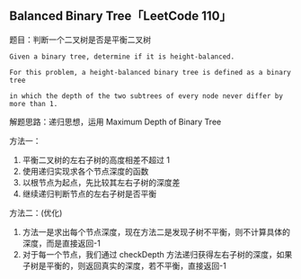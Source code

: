 ## Balanced Binary Tree「LeetCode 110」

题目：判断一个二叉树是否是平衡二叉树

```
Given a binary tree, determine if it is height-balanced.

For this problem, a height-balanced binary tree is defined as a binary tree 

in which the depth of the two subtrees of every node never differ by more than 1.
```

解题思路：递归思想，运用 Maximum Depth of Binary Tree

方法一：

1. 平衡二叉树的左右子树的高度相差不超过 1
2. 使用递归实现求各个节点深度的函数
3. 以根节点为起点，先比较其左右子树的深度差
4. 继续递归判断节点的左右子树是否平衡

方法二：(优化)

1. 方法一是求出每个节点深度，现在方法二是发现子树不平衡，则不计算具体的深度，而是直接返回-1
2. 对于每一个节点，我们通过 checkDepth 方法递归获得左右子树的深度，如果子树是平衡的，则返回真实的深度，若不平衡，直接返回-1

